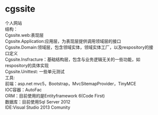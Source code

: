 # cgssite
个人网站<br/>
结构：<br/>
  Cgssite.web:表现层<br/>
  Cgssite.Application:应用层，为表现层提供调用领域层的接口<br/>
  Cgssite.Domain:领域层，包含领域实体，领域实体工厂，以及respository的接口定义<br/>
  Cgssite.Insfracture：基础结构层，包含与业务逻辑无关的一些功能，如respository的具体实现<br/>
  Cgssite.Unittest: 一些单元测试<br/>
工具:<br/>
  前端：asp.net mvc5，Bootstrap，MvcSitemapProvider，TinyMCE<br/>
  IOC容器：AutoFac<br/>
  ORM：目前使用的是Entityframework 6(Code First)<br/>
  数据库：目前使用Sql Server 2012<br/>
  IDE:Visual Studio 2013 Comunity<br/>
